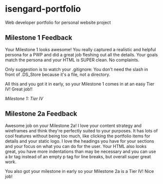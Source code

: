 # isengard-portfolio
Web developer portfolio for personal website project

## Milestone 1 Feedback
Your Milestone 1 looks awesome! You really captured a realistic and helpful persona for a PWP and did a great job fleshing out all the details. Your goals match the persona and your HTML is SUPER clean. No complaints.

Only suggestion is to watch your .gitignore: You don't need the slash in front of .DS_Store because it's a file, not a directory.

All this and you got it in early, so your Milestone 1 comes in at an easy Tier IV! Great job!!

*Milestone 1: Tier IV*

## Milestone 2a Feedback
Awesome job on your Milestone 2a! I love your content strategy and wireframes and think they're perfectly suited to your purposes. It has lots of cool features without being too much, like clicking the portfolio items for details and your static logo. I love the headings you have for your sections and your focus on what you can do for the user. Your HTML also looks great, you have more indentations than may be necessary and you can use a br tag instead of an empty p tag for line breaks, but overall super great work.

You also got your milestone in early so your Milestone 2a is a Tier IV! Nice job!
